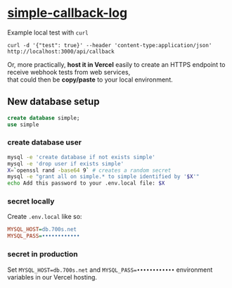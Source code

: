 [simple-callback-log](https://simple-callback-log.vercel.app/)
=====================

Example local test with `curl`

    curl -d '{"test": true}' --header 'content-type:application/json'  http://localhost:3000/api/callback

Or, more practically, **host it in Vercel** easily to create an HTTPS endpoint to receive webhook tests from web services,  
that could then be **copy/paste** to your local environment.


New database setup
------------------

```sql
create database simple;
use simple
```

### create database user ###

```sh
mysql -e 'create database if not exists simple'
mysql -e 'drop user if exists simple'
X=`openssl rand -base64 9` # creates a random secret
mysql -e "grant all on simple.* to simple identified by '$X'"
echo Add this password to your .env.local file: $X
```

### secret locally ###

Create `.env.local` like so:

```ini
MYSQL_HOST=db.700s.net
MYSQL_PASS=••••••••••••
```

### secret in production ###

Set `MYSQL_HOST=db.700s.net` and `MYSQL_PASS=••••••••••••` environment variables in our Vercel hosting.

